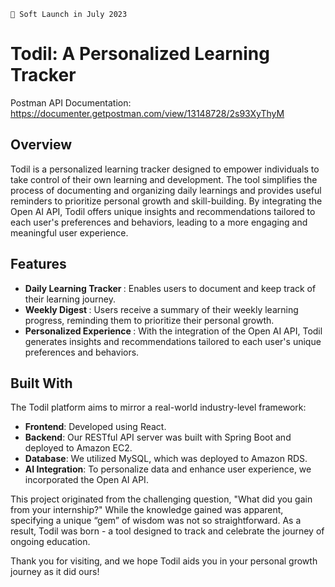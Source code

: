 ```
📢 Soft Launch in July 2023
```

# Todil: A Personalized Learning Tracker

Postman API Documentation: https://documenter.getpostman.com/view/13148728/2s93XyThyM

## Overview
Todil is a personalized learning tracker designed to empower individuals to take control of their own learning and development. The tool simplifies the process of documenting and organizing daily learnings and provides useful reminders to prioritize personal growth and skill-building. By integrating the Open AI API, Todil offers unique insights and recommendations tailored to each user's preferences and behaviors, leading to a more engaging and meaningful user experience.

## Features
- <b> Daily Learning Tracker </b>: Enables users to document and keep track of their learning journey.
- <b> Weekly Digest </b>: Users receive a summary of their weekly learning progress, reminding them to prioritize their personal growth.
- <b> Personalized Experience </b>: With the integration of the Open AI API, Todil generates insights and recommendations tailored to each user's unique preferences and behaviors.

## Built With
The Todil platform aims to mirror a real-world industry-level framework:

- <b> Frontend</b>: Developed using React.
- <b> Backend</b>: Our RESTful API server was built with Spring Boot and deployed to Amazon EC2.
- <b> Database</b>: We utilized MySQL, which was deployed to Amazon RDS.
- <b> AI Integration</b>: To personalize data and enhance user experience, we incorporated the Open AI API.

This project originated from the challenging question, "What did you gain from your internship?" While the knowledge gained was apparent, specifying a unique “gem” of wisdom was not so straightforward. As a result, Todil was born - a tool designed to track and celebrate the journey of ongoing education.

Thank you for visiting, and we hope Todil aids you in your personal growth journey as it did ours!
